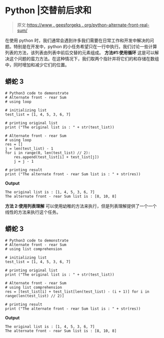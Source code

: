 # Python |交替前后求和

> 原文:[https://www . geesforgeks . org/python-alternate-front-real-sum/](https://www.geeksforgeeks.org/python-alternate-front-rear-sum/)

在使用 python 时，我们通常会遇到许多我们需要在日常工作和开发中解决的问题。特别是在开发中，python 的小任务希望只在一行中执行。我们讨论一些计算列表的方法，该列表由列表中前后交替的元素组成。
**方法#1:使用循环**
这是可以解决这个问题的蛮力方法。在这种情况下，我们取两个指针并将它们的和存储在数组中，同时增加和减少它们的位置。

## 蟒蛇 3

```
# Python3 code to demonstrate
# Alternate front - rear Sum
# using loop

# initializing list
test_list = [1, 4, 5, 3, 6, 7]

# printing original list
print ("The original list is : " + str(test_list))

# Alternate front - rear Sum
# using loop
res = []
j = len(test_list) - 1
for i in range(0, len(test_list) // 2):
    res.append(test_list[i] + test_list[j])
    j = j - 1

# printing result
print ("The alternate front - rear Sum list is : " + str(res))
```

**Output**

```
The original list is : [1, 4, 5, 3, 6, 7]
The alternate front - rear Sum list is : [8, 10, 8]

```

**方法 2:使用列表理解**
可以使用幼稚的方法来执行，但是列表理解提供了一个一个线性的方法来执行这个任务。

## 蟒蛇 3

```
# Python3 code to demonstrate
# Alternate front - rear Sum
# using list comprehension

# initializing list
test_list = [1, 4, 5, 3, 6, 7]

# printing original list
print ("The original list is : " + str(test_list))

# Alternate front - rear Sum
# using list comprehension
res = [test_list[i] + test_list[len(test_list) - (i + 1)] for i in range(len(test_list) // 2)]

# printing result
print ("The alternate front - rear Sum list is : " + str(res))
```

**Output**

```
The original list is : [1, 4, 5, 3, 6, 7]
The alternate front - rear Sum list is : [8, 10, 8]

```